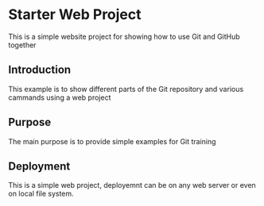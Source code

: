 # Starter Web Project
This is a simple website project for showing how to use Git and GitHub together

## Introduction
This example is to show different parts of the Git repository and various cammands using
a  web project

## Purpose
The main purpose is to provide simple examples for Git training

## Deployment
This is a simple web project, deployemnt can be on any web server or even on local file system.